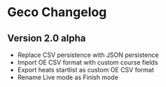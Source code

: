# Geco Changelog

## Version 2.0 alpha

- Replace CSV persistence with JSON persistence
- Import OE CSV format with custom course fields
- Export heats startlist as custom OE CSV format
- Rename Live mode as Finish mode
